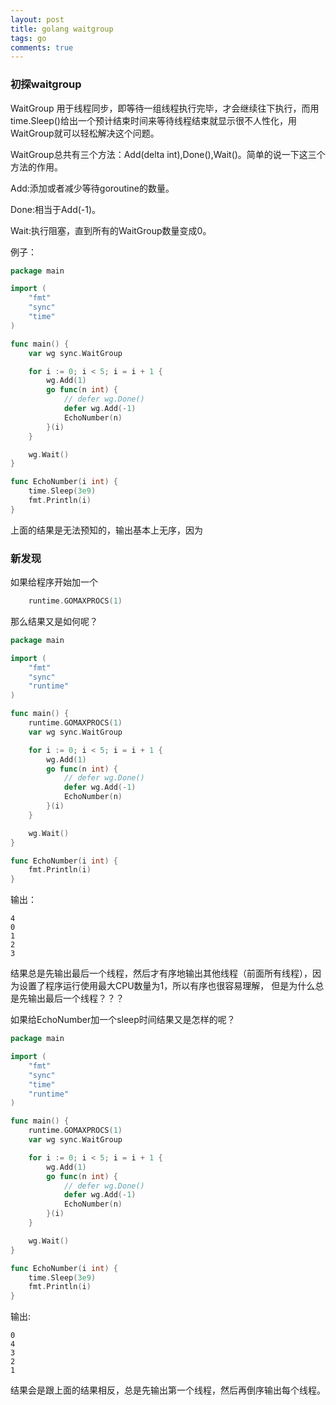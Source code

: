 ```yaml
---
layout: post
title: golang waitgroup
tags: go
comments: true
---
```


### 初探waitgroup

WaitGroup 用于线程同步，即等待一组线程执行完毕，才会继续往下执行，而用time.Sleep()给出一个预计结束时间来等待线程结束就显示很不人性化，用WaitGroup就可以轻松解决这个问题。

WaitGroup总共有三个方法：Add(delta int),Done(),Wait()。简单的说一下这三个方法的作用。

Add:添加或者减少等待goroutine的数量。

Done:相当于Add(-1)。

Wait:执行阻塞，直到所有的WaitGroup数量变成0。

例子：

```go
package main

import (
	"fmt"
	"sync"
	"time"
)

func main() {
	var wg sync.WaitGroup

	for i := 0; i < 5; i = i + 1 {
		wg.Add(1)
		go func(n int) {
			// defer wg.Done()
			defer wg.Add(-1)
			EchoNumber(n)
		}(i)
	}

	wg.Wait()
}

func EchoNumber(i int) {
	time.Sleep(3e9)
	fmt.Println(i)
}
```

上面的结果是无法预知的，输出基本上无序，因为

### 新发现

如果给程序开始加一个

```go
    runtime.GOMAXPROCS(1)
```

那么结果又是如何呢？

```go
package main

import (
	"fmt"
	"sync"
	"runtime"
)

func main() {
	runtime.GOMAXPROCS(1)
	var wg sync.WaitGroup

	for i := 0; i < 5; i = i + 1 {
		wg.Add(1)
		go func(n int) {
			// defer wg.Done()
			defer wg.Add(-1)
			EchoNumber(n)
		}(i)
	}

	wg.Wait()
}

func EchoNumber(i int) {
	fmt.Println(i)
}
```

输出：

```
4
0
1
2
3
```

结果总是先输出最后一个线程，然后才有序地输出其他线程（前面所有线程），因为设置了程序运行使用最大CPU数量为1，所以有序也很容易理解，
但是为什么总是先输出最后一个线程？？？


如果给EchoNumber加一个sleep时间结果又是怎样的呢？

```go
package main

import (
	"fmt"
	"sync"
	"time"
	"runtime"
)

func main() {
	runtime.GOMAXPROCS(1)
	var wg sync.WaitGroup

	for i := 0; i < 5; i = i + 1 {
		wg.Add(1)
		go func(n int) {
			// defer wg.Done()
			defer wg.Add(-1)
			EchoNumber(n)
		}(i)
	}

	wg.Wait()
}

func EchoNumber(i int) {
	time.Sleep(3e9)
	fmt.Println(i)
}
```

输出:

```
0
4
3
2
1
```

结果会是跟上面的结果相反，总是先输出第一个线程，然后再倒序输出每个线程。

